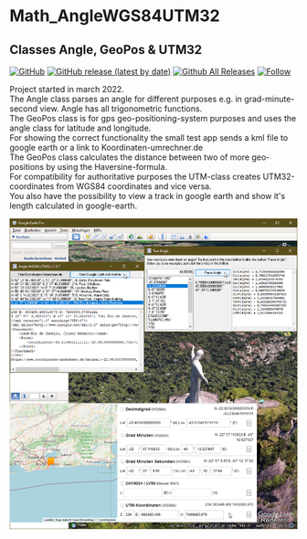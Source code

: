 # Math_AngleWGS84UTM32
## Classes Angle, GeoPos & UTM32

[![GitHub](https://img.shields.io/github/license/OlimilO1402/Math_AngleWGS84UTM32?style=plastic)](https://github.com/OlimilO1402/Math_AngleWGS84UTM32/blob/master/LICENSE) 
[![GitHub release (latest by date)](https://img.shields.io/github/v/release/OlimilO1402/Math_AngleWGS84UTM32?style=plastic)](https://github.com/OlimilO1402/Math_AngleWGS84UTM32/releases/latest)
[![Github All Releases](https://img.shields.io/github/downloads/OlimilO1402/Math_AngleWGS84UTM32/total.svg)](https://github.com/OlimilO1402/Math_AngleWGS84UTM32/releases/download/v2.3.4/AngleWGS84UTM32.zip)
[![Follow](https://img.shields.io/github/followers/OlimilO1402.svg?style=social&label=Follow&maxAge=2592000)](https://github.com/OlimilO1402/Math_AngleWGS84UTM32/watchers)

Project started in march 2022.  
The Angle class parses an angle for different purposes e.g. in grad-minute-second view. Angle has all trigonometric functions.  
The GeoPos class is for gps geo-positioning-system purposes and uses the angle class for latitude and longitude.  
For showing the correct functionality the small test app sends a kml file to google earth or a link to Koordinaten-umrechner.de  
The GeoPos class calculates the distance between two of more geo-positions by using the Haversine-formula.   
For compatibility for authoritative purposes the UTM-class creates UTM32-coordinates from WGS84 coordinates and vice versa.   
You also have the possibility to view a track in google earth and show it's length calculated in google-earth.  
   
![AngleWGS84UTM32 Image](Resources/AngleWGS84UTM32.png "AngleWGS84UTM32 Image")
